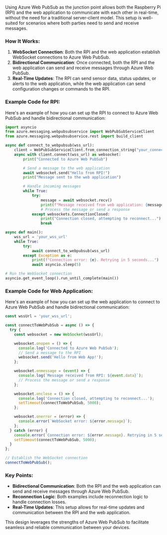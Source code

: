 Using Azure Web PubSub as the junction point allows both the Raspberry Pi (RPI) and the web application to communicate with each other in real-time, without the need for a traditional server-client model. This setup is well-suited for scenarios where both parties need to send and receive messages.

### How It Works:
1. **WebSocket Connection**: Both the RPI and the web application establish WebSocket connections to Azure Web PubSub.
2. **Bidirectional Communication**: Once connected, both the RPI and the web application can send and receive messages through Azure Web PubSub.
3. **Real-Time Updates**: The RPI can send sensor data, status updates, or alerts to the web application, while the web application can send configuration changes or commands to the RPI.

### Example Code for RPI:
Here's an example of how you can set up the RPI to connect to Azure Web PubSub and handle bidirectional communication:

```python
import asyncio
from azure.messaging.webpubsubservice import WebPubSubServiceClient
from azure.messaging.webpubsubservice.rest import build_client

async def connect_to_webpubsub(wss_url):
    client = WebPubSubServiceClient.from_connection_string("your_connection_string")
    async with client.connect(wss_url) as websocket:
        print("Connected to Azure Web PubSub")

        # Send a message to the web application
        await websocket.send("Hello from RPI!")
        print("Message sent to the web application")

        # Handle incoming messages
        while True:
            try:
                message = await websocket.recv()
                print(f"Message received from web application: {message}")
                # Process the message or send a response
            except websockets.ConnectionClosed:
                print("Connection closed, attempting to reconnect...")
                break

async def main():
    wss_url = 'your_wss_url'
    while True:
        try:
            await connect_to_webpubsub(wss_url)
        except Exception as e:
            print(f"Connection error: {e}. Retrying in 5 seconds...")
            await asyncio.sleep(5)

# Run the WebSocket connection
asyncio.get_event_loop().run_until_complete(main())
```

### Example Code for Web Application:
Here's an example of how you can set up the web application to connect to Azure Web PubSub and handle bidirectional communication:

```javascript
const wssUrl = 'your_wss_url';

const connectToWebPubSub = async () => {
  try {
    const websocket = new WebSocket(wssUrl);

    websocket.onopen = () => {
      console.log('Connected to Azure Web PubSub');
      // Send a message to the RPI
      websocket.send('Hello from Web App!');
    };

    websocket.onmessage = (event) => {
      console.log(`Message received from RPI: ${event.data}`);
      // Process the message or send a response
    };

    websocket.onclose = () => {
      console.log('Connection closed, attempting to reconnect...');
      setTimeout(connectToWebPubSub, 5000);
    };

    websocket.onerror = (error) => {
      console.error(`WebSocket error: ${error.message}`);
    };
  } catch (error) {
    console.error(`Connection error: ${error.message}. Retrying in 5 seconds...`);
    setTimeout(connectToWebPubSub, 5000);
  }
};

// Establish the WebSocket connection
connectToWebPubSub();
```

### Key Points:
- **Bidirectional Communication**: Both the RPI and the web application can send and receive messages through Azure Web PubSub.
- **Reconnection Logic**: Both examples include reconnection logic to handle connection losses.
- **Real-Time Updates**: This setup allows for real-time updates and communication between the RPI and the web application.

This design leverages the strengths of Azure Web PubSub to facilitate seamless and reliable communication between your devices.
